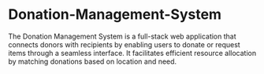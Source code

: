 # Donation-Management-System
 The Donation Management System is a full-stack web application that connects donors with recipients by enabling users to donate or request items through a seamless interface. It facilitates efficient resource allocation by matching donations based on location and need.
